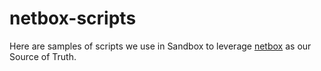 # netbox-scripts 
Here are samples of scripts we use in Sandbox to leverage [netbox](https://netbox.readthedocs.io) as our Source of Truth.  